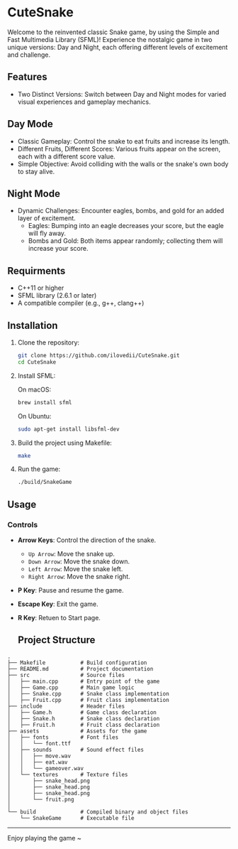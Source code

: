 # CuteSnake
Welcome to the reinvented classic Snake game, by using the Simple and Fast Multimedia Library (SFML)! Experience the nostalgic game in two unique versions: Day and Night, each offering different levels of excitement and challenge.

## Features
- Two Distinct Versions: Switch between Day and Night modes for varied visual experiences and gameplay mechanics.

## Day Mode
- Classic Gameplay: Control the snake to eat fruits and increase its length.
- Different Fruits, Different Scores: Various fruits appear on the screen, each with a different score value.
- Simple Objective: Avoid colliding with the walls or the snake's own body to stay alive.

## Night Mode
- Dynamic Challenges: Encounter eagles, bombs, and gold for an added layer of excitement.
  - Eagles: Bumping into an eagle decreases your score, but the eagle will fly away.
  - Bombs and Gold: Both items appear randomly; collecting them will increase your score.
  
## Requirments
- C++11 or higher
- SFML library (2.6.1 or later)
- A compatible compiler (e.g., g++, clang++)

## Installation

1. Clone the repository:

   ```bash
   git clone https://github.com/ilovedii/CuteSnake.git
   cd CuteSnake
   ```

2. Install SFML:

   On macOS:
   ```bash
   brew install sfml
   ```

   On Ubuntu:
   ```bash
   sudo apt-get install libsfml-dev
   ```

3. Build the project using Makefile:

   ```bash
   make
   ```

4. Run the game:

   ```bash
   ./build/SnakeGame
   ```
## Usage

### Controls

- **Arrow Keys**: Control the direction of the snake.
  - `Up Arrow`: Move the snake up.
  - `Down Arrow`: Move the snake down.
  - `Left Arrow`: Move the snake left.
  - `Right Arrow`: Move the snake right.
- **P Key**: Pause and resume the game.
- **Escape Key**: Exit the game.
- **R Key**: Retuen to Start page.

  ## Project Structure

```
.
├── Makefile           # Build configuration
├── README.md          # Project documentation
├── src                # Source files
│   ├── main.cpp       # Entry point of the game
│   ├── Game.cpp       # Main game logic
│   ├── Snake.cpp      # Snake class implementation
│   ├── Fruit.cpp      # Fruit class implementation
├── include            # Header files
│   ├── Game.h         # Game class declaration
│   ├── Snake.h        # Snake class declaration
│   ├── Fruit.h        # Fruit class declaration
├── assets             # Assets for the game
│   ├── fonts          # Font files
│   │   └── font.ttf
│   ├── sounds         # Sound effect files
│   │   ├── move.wav
│   │   ├── eat.wav
│   │   └── gameover.wav
│   └── textures       # Texture files
│       ├── snake_head.png
│       ├── snake_head.png
│       ├── snake_head.png
│       └── fruit.png
│
└── build              # Compiled binary and object files
    └── SnakeGame      # Executable file
```

---
Enjoy playing the game ~
